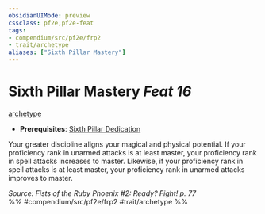 ```yaml
---
obsidianUIMode: preview
cssclass: pf2e,pf2e-feat
tags:
- compendium/src/pf2e/frp2
- trait/archetype
aliases: ["Sixth Pillar Mastery"]
---
```

# Sixth Pillar Mastery  *Feat 16*  
[archetype](archetype.md "Archetype Feat Trait")  

- **Prerequisites**: [Sixth Pillar Dedication](sixth-pillar-dedication-frp2.md)

Your greater discipline aligns your magical and physical potential. If your proficiency rank in unarmed attacks is at least master, your proficiency rank in spell attacks increases to master. Likewise, if your proficiency rank in spell attacks is at least master, your proficiency rank in unarmed attacks improves to master.

*Source: Fists of the Ruby Phoenix #2: Ready? Fight! p. 77*  
%% #compendium/src/pf2e/frp2 #trait/archetype %%